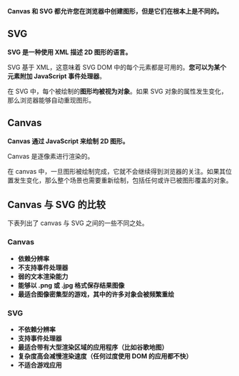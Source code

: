 **Canvas 和 SVG 都允许您在浏览器中创建图形，但是它们在根本上是不同的。**

## SVG

**SVG 是一种使用 XML 描述 2D 图形的语言。**

SVG 基于 XML，这意味着 SVG DOM 中的每个元素都是可用的。**您可以为某个元素附加 JavaScript 事件处理器**。

在 SVG 中，每个被绘制的**图形均被视为对象**。如果 SVG 对象的属性发生变化，那么浏览器能够自动重现图形。

## Canvas

**Canvas 通过 JavaScript 来绘制 2D 图形。**

Canvas 是逐像素进行渲染的。

在 canvas 中，一旦图形被绘制完成，它就不会继续得到浏览器的关注。如果其位置发生变化，那么整个场景也需要重新绘制，包括任何或许已被图形覆盖的对象。

## Canvas 与 SVG 的比较

下表列出了 canvas 与 SVG 之间的一些不同之处。

### Canvas

- **依赖分辨率**
- **不支持事件处理器**
- **弱的文本渲染能力**
- **能够以 .png 或 .jpg 格式保存结果图像**
- **最适合图像密集型的游戏，其中的许多对象会被频繁重绘**

### SVG

- **不依赖分辨率**
- **支持事件处理器**
- **最适合带有大型渲染区域的应用程序（比如谷歌地图）**
- **复杂度高会减慢渲染速度（任何过度使用 DOM 的应用都不快）**
- **不适合游戏应用**